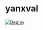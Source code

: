 # yanxval

[![Deploy](https://www.herokucdn.com/deploy/button.svg)](https://heroku.com/deploy?template=https://github.com/theyanagt/yanxval.git)
